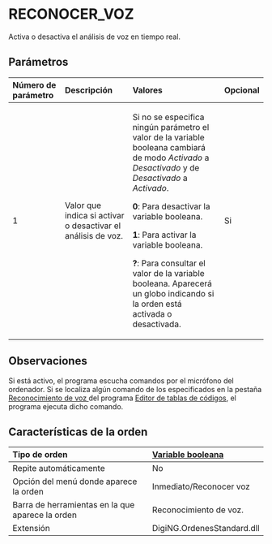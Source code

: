 # RECONOCER\_VOZ

Activa o desactiva el análisis de voz en tiempo real.

## Parámetros

<table>
  <thead>
    <tr>
      <th style="text-align:left">N&#xFA;mero de par&#xE1;metro</th>
      <th style="text-align:left">Descripci&#xF3;n</th>
      <th style="text-align:left">Valores</th>
      <th style="text-align:left">Opcional</th>
    </tr>
  </thead>
  <tbody>
    <tr>
      <td style="text-align:left">1</td>
      <td style="text-align:left">Valor que indica si activar o desactivar el an&#xE1;lisis de voz.</td>
      <td
      style="text-align:left">
        <p>Si no se especifica ning&#xFA;n par&#xE1;metro el valor de la variable
          booleana cambiar&#xE1; de modo <em>Activado</em> a <em>Desactivado</em> y de <em>Desactivado</em> a <em>Activado</em>.</p>
        <p><b>0</b>: Para desactivar la variable booleana.</p>
        <p><b>1</b>: Para activar la variable booleana.</p>
        <p><b>?</b>: Para consultar el valor de la variable booleana. Aparecer&#xE1;
          un globo indicando si la orden est&#xE1; activada o desactivada.</p>
        </td>
        <td style="text-align:left">Si</td>
    </tr>
  </tbody>
</table>

## Observaciones

Si está activo, el programa escucha comandos por el micrófono del ordenador. Si se localiza algún comando de los especificados en la pestaña [Reconocimiento de voz ](../../../editor-de-tablas-de-codigos/pestanas/reconocimiento-de-voz.md)del programa [Editor de tablas de códigos](../../../editor-de-tablas-de-codigos/), el programa ejecuta dicho comando.

## Características de la orden

| Tipo de orden | [Variable booleana]() |
| :--- | :--- |
| Repite automáticamente | No |
| Opción del menú donde aparece la orden | Inmediato/Reconocer voz |
| Barra de herramientas en la que aparece la orden | Reconocimiento de voz. |
| Extensión | DigiNG.OrdenesStandard.dll |

